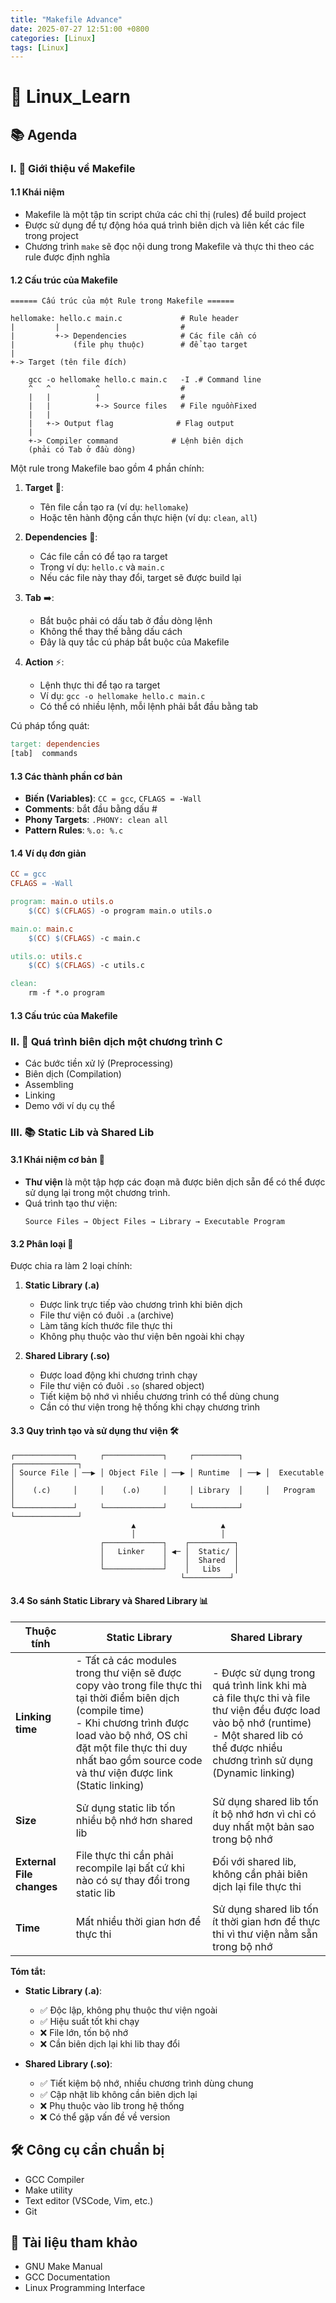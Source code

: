 ```yaml
---
title: "Makefile Advance"
date: 2025-07-27 12:51:00 +0800
categories: [Linux]
tags: [Linux]
---
```


# 🐧 Linux_Learn

## 📚 Agenda

### I. 📝 Giới thiệu về Makefile

#### 1.1 Khái niệm
- Makefile là một tập tin script chứa các chỉ thị (rules) để build project
- Được sử dụng để tự động hóa quá trình biên dịch và liên kết các file trong project
- Chương trình `make` sẽ đọc nội dung trong Makefile và thực thi theo các rule được định nghĩa

#### 1.2 Cấu trúc của Makefile

```
====== Cấu trúc của một Rule trong Makefile ======

hellomake: hello.c main.c             # Rule header
|         |                           # 
|         +-> Dependencies            # Các file cần có
|             (file phụ thuộc)        # để tạo target
|
+-> Target (tên file đích)

    gcc -o hellomake hello.c main.c   -I .# Command line
    ^   ^          ^                  # 
    |   |          |                  #
    |   |          +-> Source files   # File nguồnFixed 
    |   |
    |   +-> Output flag              # Flag output
    |
    +-> Compiler command            # Lệnh biên dịch
    (phải có Tab ở đầu dòng)
```

Một rule trong Makefile bao gồm 4 phần chính:

1. **Target** 🎯:
   - Tên file cần tạo ra (ví dụ: `hellomake`)
   - Hoặc tên hành động cần thực hiện (ví dụ: `clean`, `all`)

2. **Dependencies** 🔗:
   - Các file cần có để tạo ra target
   - Trong ví dụ: `hello.c` và `main.c`
   - Nếu các file này thay đổi, target sẽ được build lại

3. **Tab** ➡️:
   - Bắt buộc phải có dấu tab ở đầu dòng lệnh
   - Không thể thay thế bằng dấu cách
   - Đây là quy tắc cú pháp bắt buộc của Makefile

4. **Action** ⚡:
   - Lệnh thực thi để tạo ra target
   - Ví dụ: `gcc -o hellomake hello.c main.c`
   - Có thể có nhiều lệnh, mỗi lệnh phải bắt đầu bằng tab

Cú pháp tổng quát:
```makefile
target: dependencies
[tab]  commands
```

#### 1.3 Các thành phần cơ bản
- **Biến (Variables)**: `CC = gcc`, `CFLAGS = -Wall`
- **Comments**: bắt đầu bằng dấu #
- **Phony Targets**: `.PHONY: clean all`
- **Pattern Rules**: `%.o: %.c`

#### 1.4 Ví dụ đơn giản
```makefile
CC = gcc
CFLAGS = -Wall

program: main.o utils.o
    $(CC) $(CFLAGS) -o program main.o utils.o

main.o: main.c
    $(CC) $(CFLAGS) -c main.c

utils.o: utils.c
    $(CC) $(CFLAGS) -c utils.c

clean:
    rm -f *.o program
```

#### 1.3 Cấu trúc của Makefile


### II. 🔄 Quá trình biên dịch một chương trình C
- Các bước tiền xử lý (Preprocessing)
- Biên dịch (Compilation)
- Assembling
- Linking
- Demo với ví dụ cụ thể

### III. 📚 Static Lib và Shared Lib

#### 3.1 Khái niệm cơ bản 📖

- **Thư viện** là một tập hợp các đoạn mã được biên dịch sẵn để có thể được sử dụng lại trong một chương trình.
- Quá trình tạo thư viện:
  ```
  Source Files → Object Files → Library → Executable Program
  ```

#### 3.2 Phân loại 🔄

Được chia ra làm 2 loại chính:

1. **Static Library (.a)**
   - Được link trực tiếp vào chương trình khi biên dịch
   - File thư viện có đuôi `.a` (archive)
   - Làm tăng kích thước file thực thi
   - Không phụ thuộc vào thư viện bên ngoài khi chạy

2. **Shared Library (.so)**
   - Được load động khi chương trình chạy
   - File thư viện có đuôi `.so` (shared object)
   - Tiết kiệm bộ nhớ vì nhiều chương trình có thể dùng chung
   - Cần có thư viện trong hệ thống khi chạy chương trình

#### 3.3 Quy trình tạo và sử dụng thư viện 🛠️

```
┌─────────────┐     ┌─────────────┐     ┌──────────┐     ┌──────────────┐
│ Source File │ ──▶ │ Object File │ ──▶ │ Runtime  │ ──▶ │  Executable  │
│    (.c)     │     │    (.o)     │     │ Library  │     │   Program    │
└─────────────┘     └─────────────┘     └──────────┘     └──────────────┘
                           ▲                   ▲
                           │                   │
                    ┌─────────────┐    ┌──────────┐
                    │   Linker    │ ◀─ │  Static/ │
                    │             │    │  Shared  │
                    └─────────────┘    │   Libs   │
                                      └──────────┘
```

#### 3.4 So sánh Static Library và Shared Library 📊

| Thuộc tính | Static Library | Shared Library |
|------------|---------------|----------------|
| **Linking time** | - Tất cả các modules trong thư viện sẽ được copy vào trong file thực thi tại thời điểm biên dịch (compile time)<br>- Khi chương trình được load vào bộ nhớ, OS chỉ đặt một file thực thi duy nhất bao gồm source code và thư viện được link (Static linking) | - Được sử dụng trong quá trình link khi mà cả file thực thi và file thư viện đều được load vào bộ nhớ (runtime)<br>- Một shared lib có thể được nhiều chương trình sử dụng (Dynamic linking) |
| **Size** | Sử dụng static lib tốn nhiều bộ nhớ hơn shared lib | Sử dụng shared lib tốn ít bộ nhớ hơn vì chỉ có duy nhất một bản sao trong bộ nhớ |
| **External File changes** | File thực thi cần phải recompile lại bất cứ khi nào có sự thay đổi trong static lib | Đối với shared lib, không cần phải biên dịch lại file thực thi |
| **Time** | Mất nhiều thời gian hơn để thực thi | Sử dụng shared lib tốn ít thời gian hơn để thực thi vì thư viện nằm sẵn trong bộ nhớ |

**Tóm tắt:**
- **Static Library (.a)**:
  - ✅ Độc lập, không phụ thuộc thư viện ngoài
  - ✅ Hiệu suất tốt khi chạy
  - ❌ File lớn, tốn bộ nhớ
  - ❌ Cần biên dịch lại khi lib thay đổi

- **Shared Library (.so)**:
  - ✅ Tiết kiệm bộ nhớ, nhiều chương trình dùng chung
  - ✅ Cập nhật lib không cần biên dịch lại
  - ❌ Phụ thuộc vào lib trong hệ thống
  - ❌ Có thể gặp vấn đề về version

## 🛠 Công cụ cần chuẩn bị
- GCC Compiler
- Make utility
- Text editor (VSCode, Vim, etc.)
- Git

## 📖 Tài liệu tham khảo
- GNU Make Manual
- GCC Documentation
- Linux Programming Interface

